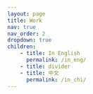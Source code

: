 ```yaml
---
layout: page
title: Work
nav: true
nav_order: 2
dropdown: true
children: 
    - title: In English
      permalink: /in_eng/
    - title: divider
    - title: 中文
      permalink: /in_chi/
---
```

